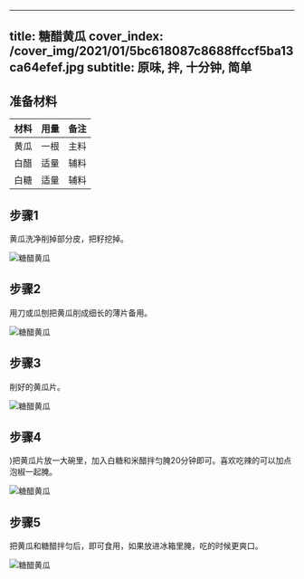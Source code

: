 
---
title: 糖醋黄瓜
cover_index: /cover_img/2021/01/5bc618087c8688ffccf5ba13ca64efef.jpg
subtitle: 原味, 拌, 十分钟, 简单
---

## 准备材料

| 材料     | 用量 | 备注|
| ------- | ----- | --- |
| 黄瓜 | 一根| 主料 |
| 白醋 | 适量| 辅料 |
| 白糖 | 适量| 辅料 |

## 步骤1

黄瓜洗净削掉部分皮，把籽挖掉。

![糖醋黄瓜](https://i8.meishichina.com/attachment/recipe/201010/201010021857559.JPG?x-oss-process=style/p320) 

## 步骤2

用刀或瓜刨把黄瓜削成细长的薄片备用。

![糖醋黄瓜](https://i8.meishichina.com/attachment/recipe/201010/201010021859468.JPG?x-oss-process=style/p320) 

## 步骤3

削好的黄瓜片。

![糖醋黄瓜](https://i8.meishichina.com/attachment/recipe/201010/201010021902406.JPG?x-oss-process=style/p320) 

## 步骤4

)把黄瓜片放一大碗里，加入白糖和米醋拌匀腌20分钟即可。喜欢吃辣的可以加点泡椒一起腌。

![糖醋黄瓜](https://i8.meishichina.com/attachment/recipe/201010/201010021905105.JPG?x-oss-process=style/p320) 

## 步骤5

把黄瓜和糖醋拌匀后，即可食用，如果放进冰箱里腌，吃的时候更爽口。

![糖醋黄瓜](https://i8.meishichina.com/attachment/recipe/201010/201010021907132.JPG?x-oss-process=style/p320) 

